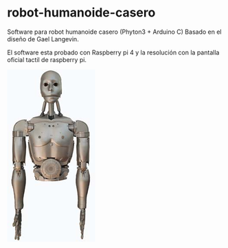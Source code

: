 # robot-humanoide-casero
Software para robot humanoide casero (Phyton3 + Arduino C)
Basado en el diseño de Gael Langevin.

El software esta probado con Raspberry pi 4 y la resolución con la pantalla oficial tactil de raspberry pi.

![Rob](Rob/imagenes/robImagen.jpg)
